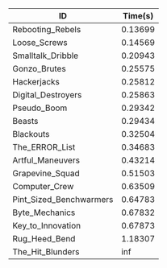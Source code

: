 |ID|Time(s)|
|-|-|
|Rebooting_Rebels|0.13699|
|Loose_Screws|0.14569|
|Smalltalk_Dribble|0.20943|
|Gonzo_Brutes|0.25575|
|Hackerjacks|0.25812|
|Digital_Destroyers|0.25863|
|Pseudo_Boom|0.29342|
|Beasts|0.29434|
|Blackouts|0.32504|
|The_ERROR_List|0.34683|
|Artful_Maneuvers|0.43214|
|Grapevine_Squad|0.51503|
|Computer_Crew|0.63509|
|Pint_Sized_Benchwarmers|0.64783|
|Byte_Mechanics|0.67832|
|Key_to_Innovation|0.67873|
|Rug_Heed_Bend|1.18307|
|The_Hit_Blunders|inf|
